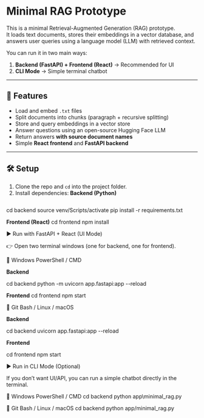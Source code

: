 # Minimal RAG Prototype

This is a minimal Retrieval-Augmented Generation (RAG) prototype.  
It loads text documents, stores their embeddings in a vector database, and answers user queries using a language model (LLM) with retrieved context.  

You can run it in two main ways:
1. **Backend (FastAPI) + Frontend (React)** → Recommended for UI
2. **CLI Mode** → Simple terminal chatbot

---

## 🚀 Features

- Load and embed `.txt` files
- Split documents into chunks (paragraph + recursive splitting)
- Store and query embeddings in a vector store
- Answer questions using an open-source Hugging Face LLM
- Return answers **with source document names**
- Simple **React frontend** and **FastAPI backend**

---

## 🛠️ Setup

1. Clone the repo and `cd` into the project folder.
2. Install dependencies:
**Backend (Python)**  
   ```bash
cd backend
source venv/Scripts/activate
pip install -r requirements.txt

 **Frontend (React)**
cd frontend
npm install

▶️ Run with FastAPI + React (UI Mode)

👉 Open two terminal windows (one for backend, one for frontend).

🔹 Windows PowerShell / CMD

**Backend**

cd backend
python -m uvicorn app.fastapi:app --reload

**Frontend**
cd frontend
npm start

🔹 Git Bash / Linux / macOS

**Backend**

cd backend
uvicorn app.fastapi:app --reload

**Frontend**

cd frontend
npm start

▶️ Run in CLI Mode (Optional)

If you don’t want UI/API, you can run a simple chatbot directly in the terminal.

🔹 Windows PowerShell / CMD
cd backend
python app\minimal_rag.py

🔹 Git Bash / Linux / macOS
cd backend
python app/minimal_rag.py


